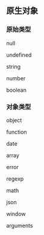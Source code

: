 ## 原生对象

### 原始类型

null

undefined

string

number

boolean

### 对象类型

object

function

date

array

error

regexp

math

json

window

arguments

